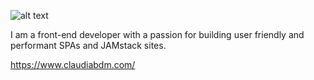 
![alt text](https://a.storyblok.com/f/95455/1281x621/057ab305f2/card.png)

I am a front-end developer with a passion for building user friendly and performant SPAs and JAMstack sites.

https://www.claudiabdm.com/

<!--
**claudiabdm/claudiabdm** is a ✨ _special_ ✨ repository because its `README.md` (this file) appears on your GitHub profile.

Here are some ideas to get you started:

- 🔭 I’m currently working on ...
- 🌱 I’m currently learning ...
- 👯 I’m looking to collaborate on ...
- 🤔 I’m looking for help with ...
- 💬 Ask me about ...
- 📫 How to reach me: ...
- 😄 Pronouns: ...
- ⚡ Fun fact: ...
-->
